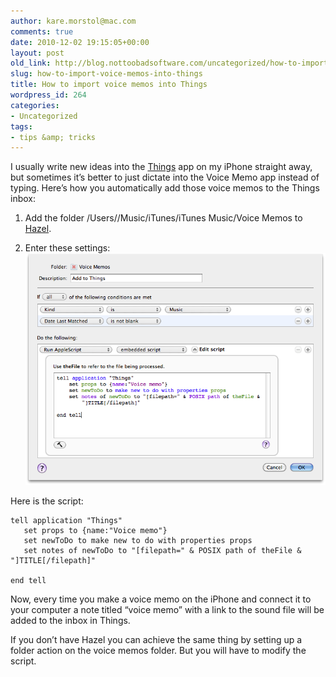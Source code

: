```yaml
---
author: kare.morstol@mac.com
comments: true
date: 2010-12-02 19:15:05+00:00
layout: post
old_link: http://blog.nottoobadsoftware.com/uncategorized/how-to-import-voice-memos-into-things/
slug: how-to-import-voice-memos-into-things
title: How to import voice memos into Things
wordpress_id: 264
categories: 
- Uncategorized
tags:
- tips &amp; tricks
---
```


I usually write new ideas into the [Things](http://culturedcode.com/things/) app on my iPhone straight away, but sometimes it’s better to just dictate into the Voice Memo app instead of typing. Here’s how you automatically add those voice memos to the Things inbox:

<!-- more -->
    
  1. Add the folder /Users/<your username>/Music/iTunes/iTunes Music/Voice Memos to [Hazel](http://www.noodlesoft.com/hazel.php).

    
  2. Enter these settings:
[![Screenshot of settings in Hazel](/media/old/system-preferences.png)](/media/old/system-preferences.png)

Here is the script:

    
    
    tell application "Things"
       set props to {name:"Voice memo"}
       set newToDo to make new to do with properties props
       set notes of newToDo to "[filepath=" & POSIX path of theFile & "]TITLE[/filepath]"
    
    end tell
    

Now, every time you make a voice memo on the iPhone and connect it to your computer a note titled “voice memo” with a link to the sound file will be added to the inbox in Things.

If you don’t have Hazel you can achieve the same thing by setting up a folder action on the voice memos folder. But you will have to modify the script.
